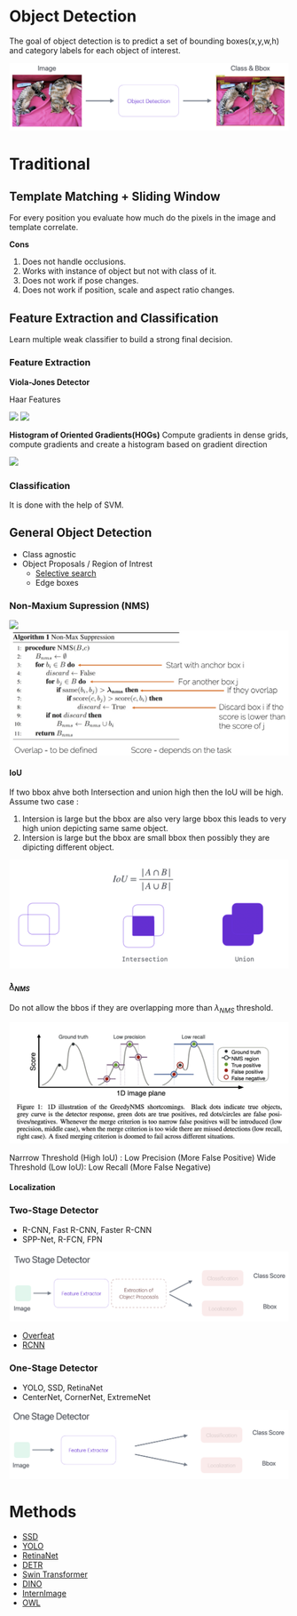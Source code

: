 # Object Detection
The goal of object detection is to predict a set of bounding boxes(x,y,w,h) and category labels for each object of interest.

<div>
<img src='../assets/ObjectDetection.png'>
</div>

# Traditional
## Template Matching + Sliding Window
For every position you evaluate how much do the pixels in the image and template correlate.

**Cons**

1. Does not handle occlusions.
2. Works with instance of object but not with class of it.
3. Does not work if pose changes.
4. Does not work if position, scale and aspect ratio changes.

## Feature Extraction and Classification
Learn multiple weak classifier to build a strong final decision.

### Feature Extraction
**Viola-Jones Detector**

Haar Features
<div>
<img src='https://upload.wikimedia.org/wikipedia/commons/8/8a/Haar_Feature_that_looks_similar_to_the_bridge_of_the_nose_is_applied_onto_the_face.jpg'>
<img src='https://upload.wikimedia.org/wikipedia/commons/6/69/Haar_Feature_that_looks_similar_to_the_eye_region_which_is_darker_than_the_upper_cheeks_is_applied_onto_a_face.jpg'>
</div>

**Histogram of Oriented Gradients(HOGs)**
Compute gradients in dense grids, compute gradients and create a
histogram based on gradient direction
<div>
<img src='https://scikit-image.org/docs/0.25.x/_images/sphx_glr_plot_hog_001.png'>
</div>

### Classification
It is done with the help of SVM.


## General Object Detection

- Class agnostic
- Object Proposals / Region of Intrest
    - [Selective search](detection/SelectiveSearch.md)
    - Edge boxes


### Non-Maxium Supression (NMS)
<div>
<img src='https://thepythoncode.com/media/articles/non-maximum-suppression-using-opencv-in-python/non-max-suppression.webp'>
</div>

<div>
<img src='../assets/NMSAlgo.png'>
</div>

#### IoU
If two bbox ahve both Intersection and union high then the IoU will be high.
Assume two case :

1. Intersion is large but the bbox are also very large bbox this leads to very high union depicting same same object.
2. Intersion is large but the bbox are small bbox then possibly they are dipicting different object.

<div>
<img src='../assets/IoU.png'>
</div>

#### [$\lambda_{NMS}$](https://arxiv.org/pdf/1511.06437)
Do not allow the bbos if they are overlapping more than $\lambda_{NMS}$ threshold.
<div>
<img src='../assets/NMSIssue.png'>
</div>

Narrrow Threshold (High IoU) : Low Precision (More False Positive)
Wide Threshold (Low IoU): Low Recall (More False Negative)

#### Localization

### Two-Stage Detector

- R-CNN, Fast R-CNN, Faster R-CNN
- SPP-Net, R-FCN, FPN

<div>
<img src='../assets/TwoStageDetector.png'>
</div>

- [Overfeat](detection/Overfeat.md)
- [RCNN](detection/RCNN.md)

### One-Stage Detector

- YOLO, SSD, RetinaNet
- CenterNet, CornerNet, ExtremeNet

<div>
<img src='../assets/OneStageDetector.png'>
</div>





# Methods

- [SSD](detection/SSD.md)
- [YOLO](detection/YOLO.md)
- [RetinaNet](detection/RetinaNet.md)
- [DETR](detection/DETR.md)
- [Swin Transformer](detection/SwinTransformer.md)
- [DINO](detection/DINO.md)
- [InternImage](detection/InternImage.md)
- [OWL](detection/OWL.md)